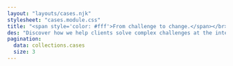 ```yaml
---
layout: "layouts/cases.njk"
stylesheet: "cases.module.css"
title: "<span style='color: #fff'>From challenge to change.</span></br>Transformation in action."
des: "Discover how we help clients solve complex challenges at the intersection of technology and strategy."
pagination:
  data: collections.cases
  size: 3
---
```




